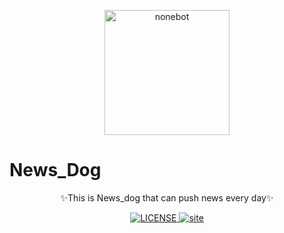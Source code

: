 <!-- markdownlint-disable MD033 MD041 -->
<p align="center">
  <a href="https://v2.nonebot.dev/"><img src="https://raw.githubusercontent.com/w1770946466/Everyday_News/main/log/planet-dog.svg" width="200" height="200" alt="nonebot"></a>
</p>

# News_Dog
<div align="center">
  ✨This is News_dog that can push news every day✨
</div>

<p align="center">
  <a href="https://raw.githubusercontent.com/w1770946466/Everyday_News/main/LICENSE">
    <img src="https://img.shields.io/github/license/nonebot/nonebot2" alt="LICENSE">
  </a>
  <a href="https://github.com/w1770946466/Everyday_News/actions/workflows/main.yml">
    <img src="https://github.com/nonebot/nonebot2/actions/workflows/website-deploy.yml/badge.svg?branch=master&event=push" alt="site"/>
  </a>
</p>
